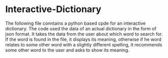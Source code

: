 # Interactive-Dictionary 
The following file conntains a python based cpde for an interactive dictionary. The code used the data of an actual dictionary in the form of json format. It takes the data from the user about which word to search for. If the word is  found in the file, it displays its meaning, otherwise if he word  relates to some other word with a slightly different spelling, it recommends some other word to the user and asks to show its meaning.
